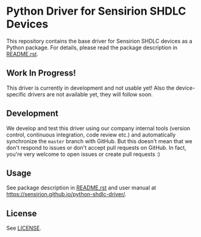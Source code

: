 # Python Driver for Sensirion SHDLC Devices

This repository contains the base driver for Sensirion SHDLC devices as a Python
package. For details, please read the package description in
[README.rst](README.rst).

## Work In Progress!

This driver is currently in development and not usable yet! Also the device-
specific drivers are not available yet, they will follow soon.

## Development

We develop and test this driver using our company internal tools (version
control, continuous integration, code review etc.) and automatically
synchronize the `master` branch with GitHub. But this doesn't mean that we
don't respond to issues or don't accept pull requests on GitHub. In fact,
you're very welcome to open issues or create pull requests :)

## Usage

See package description in [README.rst](README.rst) and user manual at
https://sensirion.github.io/python-shdlc-driver/.

## License

See [LICENSE](LICENSE).
